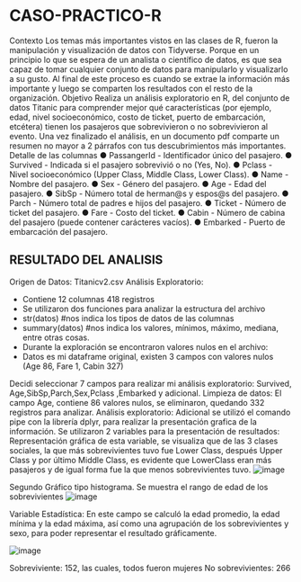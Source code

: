 # CASO-PRACTICO-R
Contexto
Los temas más importantes vistos en las clases de R, fueron la manipulación y visualización
de datos con Tidyverse. Porque en un principio lo que se espera de un analista o científico
de datos, es que sea capaz de tomar cualquier conjunto de datos para manipularlo y
visualizarlo a su gusto. Al final de este proceso es cuando se extrae la información más
importante y luego se comparten los resultados con el resto de la organización.
Objetivo
Realiza un análisis exploratorio en R, del conjunto de datos Titanic para comprender mejor
qué características (por ejemplo, edad, nivel socioeconómico, costo de ticket, puerto de
embarcación, etcétera) tienen los pasajeros que sobrevivieron o no sobrevivieron al evento.
Una vez finalizado el análisis, en un documento pdf comparte un resumen no mayor a 2
párrafos con tus descubrimientos más importantes.
Detalle de las columnas
● PassangerId - Identificador único del pasajero.
● Survived - Indicada si el pasajero sobrevivió o no (Yes, No).
● Pclass - Nivel socioeconómico (Upper Class, Middle Class, Lower Class).
● Name - Nombre del pasajero.
● Sex - Género del pasajero.
● Age - Edad del pasajero.
● SibSp - Número total de herman@s y espos@s del pasajero.
● Parch - Número total de padres e hijos del pasajero.
● Ticket - Número de ticket del pasajero.
● Fare - Costo del ticket.
● Cabin - Número de cabina del pasajero (puede contener carácteres vacíos).
● Embarked - Puerto de embarcación del pasajero.
## RESULTADO DEL ANALISIS

Origen de Datos: Titanicv2.csv
Análisis Exploratorio:
-	Contiene 12 columnas 418 registros
-	Se utilizaron dos funciones para analizar la estructura del archivo
-	str(datos) #nos indica los tipos de datos de las columnas
-	summary(datos) #nos indica los valores, mínimos, máximo, mediana, entre otras cosas.
-	Durante la exploración se encontraron valores nulos en el archivo:
-	Datos es mi dataframe original, existen 3 campos con valores nulos (Age 86, Fare 1, Cabin 327)

Decidi seleccionar 7 campos para realizar mi análisis exploratorio: Survived, Age,SibSp,Parch,Sex,Pclass ,Embarked y adicional.
Limpieza de datos:
El campo Age, contiene 86 valores nulos, se eliminaron, quedando 332 registros para analizar.
Análisis exploratorio:
Adicional se utilizó el comando pipe con la librería dplyr, para realizar la presentación grafica de la información.
Se utilizaron 2 variables para la presentación de resultados:
Representación gráfica de esta variable, se visualiza que de las 3 clases sociales, la que más sobrevivientes tuvo fue Lower Class, después Upper Class y por último Middle Class, es evidente que LowerClass eran más pasajeros y de igual forma fue la que menos sobrevivientes tuvo.
![image](https://github.com/user-attachments/assets/e385538c-64c6-4860-ba77-91381a32d9c0)
 
Segundo Gráfico tipo histograma.
Se muestra el rango de edad de los sobrevivientes 
![image](https://github.com/user-attachments/assets/9d90f15a-042c-493d-849e-48c1d4f27269)

 
Variable Estadística: En este campo se calculó la edad promedio, la edad mínima y la edad máxima, así como una agrupación de los sobrevivientes y sexo, para poder representar el resultado gráficamente.

 ![image](https://github.com/user-attachments/assets/62e006d3-5c1c-492b-812f-ca18286a9d72)

Sobreviviente: 152, las cuales, todos fueron mujeres
No sobrevivientes: 266


